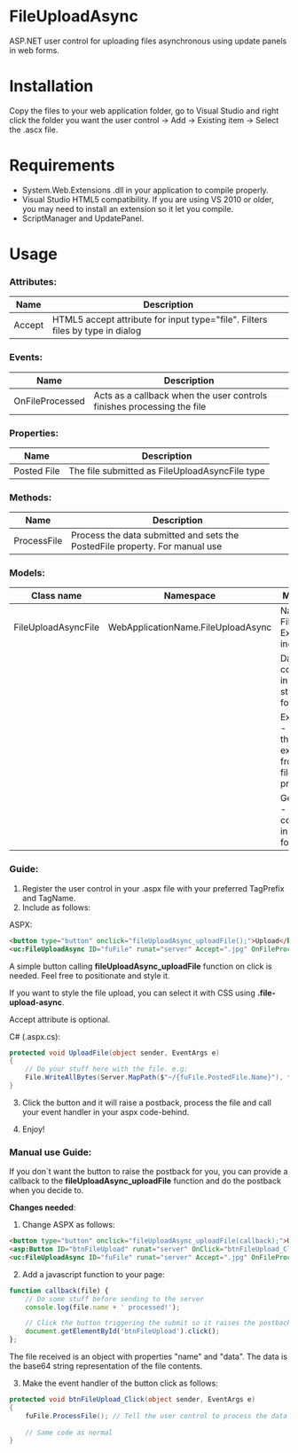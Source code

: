 # FileUploadAsync
ASP.NET user control for uploading files asynchronous using update panels in web forms.

# Installation
Copy the files to your web application folder, go to Visual Studio and right click the folder you want the user control → Add → Existing item → Select the .ascx file.

# Requirements
- System.Web.Extensions .dll in your application to compile properly.
- Visual Studio HTML5 compatibility. If you are using VS 2010 or older, you may need to install an extension so it let you compile.
- ScriptManager and UpdatePanel.

# Usage
### Attributes:

| Name | Description |
| - | - |
| Accept | HTML5 accept attribute for input type="file". Filters files by type in dialog |

### Events:
| Name | Description |
| - | - |
| OnFileProcessed | Acts as a callback when the user controls finishes processing the file |

### Properties:
| Name | Description |
| - | - |
| Posted File | The file submitted as FileUploadAsyncFile type |

### Methods:
| Name | Description |
| - | - |
| ProcessFile | Process the data submitted and sets the PostedFile property. For manual use |

### Models:
| Class name | Namespace | Members |
| - | - | - |
| FileUploadAsyncFile | WebApplicationName.FileUploadAsync | Name - File name. Extension included |
| | | Data - File contents in base64 string format |
| | | Extension - Takes the extension from the file name property |
| | | GetBytes() - File contents in byte[] format |

### Guide:
1. Register the user control in your .aspx file with your preferred TagPrefix and TagName.
2. Include as follows:

ASPX:

```html
<button type="button" onclick="fileUploadAsync_uploadFile();">Upload</button>
<uc:FileUploadAsync ID="fuFile" runat="server" Accept=".jpg" OnFileProcessed="UploadFile"></uc:FileUploadAsync>
```

A simple button calling **fileUploadAsync_uploadFile** function on click is needed. Feel free to positionate and style it.

If you want to style the file upload, you can select it with CSS using **.file-upload-async**.

Accept attribute is optional.

C# (.aspx.cs):

```c#
protected void UploadFile(object sender, EventArgs e)
{
    // Do your stuff here with the file. e.g:
    File.WriteAllBytes(Server.MapPath($"~/{fuFile.PostedFile.Name}"), fuFile.PostedFile.GetBytes());
}
```

3. Click the button and it will raise a postback, process the file and call your event handler in your aspx code-behind.

4. Enjoy!

### Manual use Guide:
If you don´t want the button to raise the postback for you, you can provide a callback to the **fileUploadAsync_uploadFile** function and do the postback when you decide to.

**Changes needed**:
1. Change ASPX as follows:

```html
<button type="button" onclick="fileUploadAsync_uploadFile(callback);">Upload</button>
<asp:Button ID="btnFileUpload" runat="server" OnClick="btnFileUpload_Click" hidden />
<uc:FileUploadAsync ID="fuFile" runat="server" Accept=".jpg" OnFileProcessed="UploadFile"></uc:FileUploadAsync>
```

2. Add a javascript function to your page:

```js
function callback(file) {
    // Do some stuff before sending to the server
    console.log(file.name + ' processed!');

    // Click the button triggering the submit so it raises the postback
    document.getElementById('btnFileUpload').click();
};
```

The file received is an object with properties "name" and "data". The data is the base64 string representation of the file contents.

3. Make the event handler of the button click as follows:

```c#
protected void btnFileUpload_Click(object sender, EventArgs e)
{
    fuFile.ProcessFile(); // Tell the user control to process the data received and set the PostedFile Property
    
    // Same code as normal
}
```
